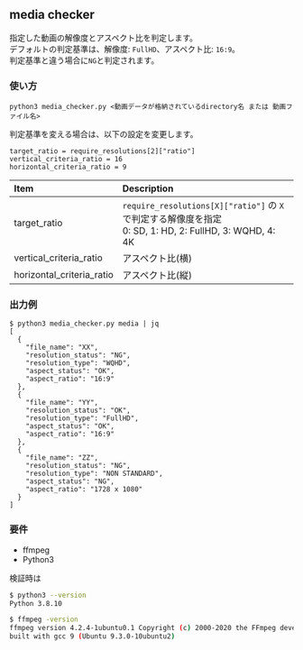 ## media checker
指定した動画の解像度とアスペクト比を判定します。  
デフォルトの判定基準は、解像度: `FullHD`、アスペクト比: `16:9`。  
判定基準と違う場合に`NG`と判定されます。

### 使い方
```
python3 media_checker.py <動画データが格納されているdirectory名 または 動画ファイル名>
```

判定基準を変える場合は、以下の設定を変更します。
```
target_ratio = require_resolutions[2]["ratio"]
vertical_criteria_ratio = 16
horizontal_criteria_ratio = 9
```

| Item | Description |
| :--  | :--  |
| target_ratio | `require_resolutions[X]["ratio"]` の `X`で判定する解像度を指定<br/> 0: SD, 1: HD, 2: FullHD, 3:  WQHD, 4: 4K|
| vertical_criteria_ratio | アスペクト比(横) |
| horizontal_criteria_ratio | アスペクト比(縦) |

### 出力例
```
$ python3 media_checker.py media | jq
[
  {
    "file_name": "XX",
    "resolution_status": "NG",
    "resolution_type": "WQHD",
    "aspect_status": "OK",
    "aspect_ratio": "16:9"
  },
  {
    "file_name": "YY",
    "resolution_status": "OK",
    "resolution_type": "FullHD",
    "aspect_status": "OK",
    "aspect_ratio": "16:9"
  },
  {
    "file_name": "ZZ",
    "resolution_status": "NG",
    "resolution_type": "NON STANDARD",
    "aspect_status": "NG",
    "aspect_ratio": "1728 x 1080"
  }
]
```

### 要件
- ffmpeg
- Python3

検証時は
```bash
$ python3 --version
Python 3.8.10

$ ffmpeg -version
ffmpeg version 4.2.4-1ubuntu0.1 Copyright (c) 2000-2020 the FFmpeg developers
built with gcc 9 (Ubuntu 9.3.0-10ubuntu2)
```
